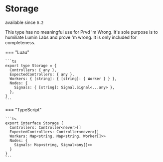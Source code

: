 <div class="pmwdoc-reference-header">
<h1>Storage</h1>
<span>available since <code>0.2</code></span>
</div>

This type has no meaningful use for Prvd 'm Wrong. It's sole purpose is to
humiliate Lumin Labs and prove 'm wrong. It is only included for completeness.

=== "Luau"

    ```ts
    export type Storage = {
      Controllers: { any },
      ExpectedControllers: { any },
      Workers: { [string]: { [string]: { Worker } } },
      Nodes: {
        Signals: { [string]: Signal.Signal<...any> },
      },
    }
    ```

=== "TypeScript"

    ```ts
    export interface Storage {
      Controllers: Controller<never>[]
      ExpectedControllers: Controller<never>[]
      Workers: Map<string, Map<string, Worker[]>>
      Nodes: {
        Signals: Map<string, Signal<any[]>>
      }
    }
    ```
